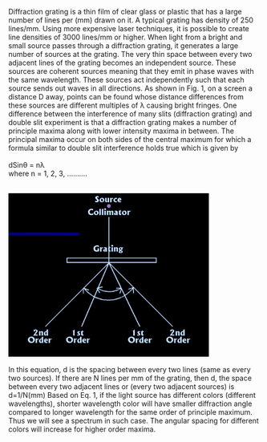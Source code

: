 Diffraction grating is a thin film of clear glass or plastic that has a large number of lines per (mm) drawn on it. A typical grating has density of 250 lines/mm. Using more expensive laser techniques, it is possible to create line densities of 3000 lines/mm or higher. When light from a bright and small source passes through a diffraction grating, it generates a large number of sources at the grating. The very thin space between every two adjacent lines of the grating becomes an independent source. These sources are coherent sources meaning that they emit in phase waves with the same wavelength. These sources act independently such that each source sends out waves in all directions. As shown in Fig. 1, on a screen a distance D away, points can be found whose distance differences from these sources are different multiples of λ causing bright fringes. One difference between the interference of many slits (diffraction grating) and double slit experiment is that a diffraction grating makes a number of principle maxima along with lower intensity maxima in between. The principal maxima occur on both sides of the central maximum for which a formula similar to double slit interference holds true which is given by <br><br>
              dSinθ = nλ
<br>
where n = 1, 2, 3, ……….
<br><br>

<img src="images/Gratting.png" width="400" hight="450">


In this equation, d is the spacing between every two lines (same as every two sources). If there are N lines per mm of the grating, then d, the space between every two adjacent lines or (every two adjacent sources) is d=1/N(mm)
Based on Eq. 1, if the light source has different colors (different wavelengths), shorter wavelength color will have smaller diffraction angle compared to longer wavelength for the same order of principle maximum. Thus we will see a spectrum in such case. The angular spacing for different colors will increase for higher order maxima.  
